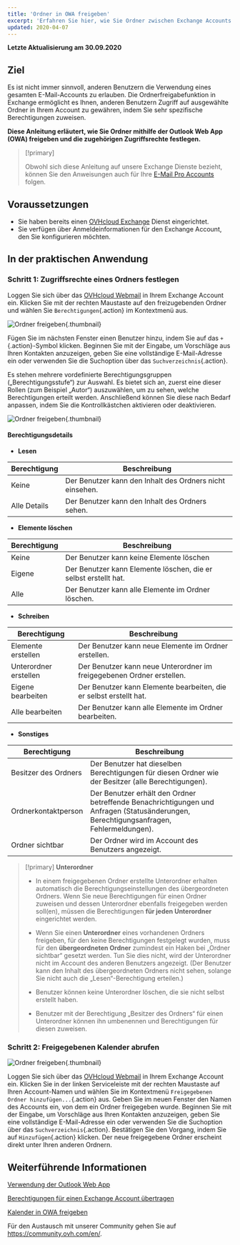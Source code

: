 ```yaml
---
title: 'Ordner in OWA freigeben'
excerpt: 'Erfahren Sie hier, wie Sie Ordner zwischen Exchange Accounts teilen'
updated: 2020-04-07
---
```



**Letzte Aktualisierung am 30.09.2020**

## Ziel

Es ist nicht immer sinnvoll, anderen Benutzern die Verwendung eines gesamten E-Mail-Accounts zu erlauben. Die Ordnerfreigabefunktion in Exchange ermöglicht es Ihnen, anderen Benutzern Zugriff auf ausgewählte Ordner in Ihrem Account zu gewähren, indem Sie sehr spezifische Berechtigungen zuweisen.

**Diese Anleitung erläutert, wie Sie Ordner mithilfe der Outlook Web App (OWA) freigeben und die zugehörigen Zugriffsrechte festlegen.**

> [!primary]
>
> Obwohl sich diese Anleitung auf unsere Exchange Dienste bezieht, können Sie den Anweisungen auch für Ihre [E-Mail Pro Accounts](https://www.ovhcloud.com/de/emails/email-pro/) folgen.
>


## Voraussetzungen

- Sie haben bereits einen [OVHcloud Exchange](https://www.ovhcloud.com/de/emails/hosted-exchange/) Dienst eingerichtet.
- Sie verfügen über Anmeldeinformationen für den Exchange Account, den Sie konfigurieren möchten.


## In der praktischen Anwendung

### Schritt 1: Zugriffsrechte eines Ordners festlegen

Loggen Sie sich über das [OVHcloud Webmail](https://www.ovhcloud.com/de/mail) in Ihrem Exchange Account ein. Klicken Sie mit der rechten Maustaste auf den freizugebenden Ordner und wählen Sie `Berechtigungen`{.action} im Kontextmenü aus.

![Ordner freigeben](images/exchange-folder-step1.png){.thumbnail}

Fügen Sie im nächsten Fenster einen Benutzer hinzu, indem Sie auf das `+`{.action}-Symbol klicken. Beginnen Sie mit der Eingabe, um Vorschläge aus Ihren Kontakten anzuzeigen, geben Sie eine vollständige E-Mail-Adresse ein oder verwenden Sie die Suchoption über das `Suchverzeichnis`{.action}.

Es stehen mehrere vordefinierte Berechtigungsgruppen („Berechtigungsstufe“) zur Auswahl. Es bietet sich an, zuerst eine dieser Rollen (zum Beispiel „Autor“) auszuwählen, um zu sehen, welche Berechtigungen erteilt werden. Anschließend können Sie diese nach Bedarf anpassen, indem Sie die Kontrollkästchen aktivieren oder deaktivieren.

![Ordner freigeben](images/exchange-folder-step2aag.gif){.thumbnail}

#### Berechtigungsdetails

- **Lesen**

|Berechtigung|Beschreibung|
|---|---|
|Keine|Der Benutzer kann den Inhalt des Ordners nicht einsehen.|
|Alle Details|Der Benutzer kann den Inhalt des Ordners sehen.|


- **Elemente löschen**

|Berechtigung|Beschreibung|
|---|---|
|Keine|Der Benutzer kann keine Elemente löschen|
|Eigene|Der Benutzer kann Elemente löschen, die er selbst erstellt hat.|
|Alle|Der Benutzer kann alle Elemente im Ordner löschen.|


- **Schreiben**

|Berechtigung|Beschreibung|
|---|---|
|Elemente erstellen|Der Benutzer kann neue Elemente im Ordner erstellen.|
|Unterordner erstellen|Der Benutzer kann neue Unterordner im freigegebenen Ordner erstellen.|
|Eigene bearbeiten|Der Benutzer kann Elemente bearbeiten, die er selbst erstellt hat.|
|Alle bearbeiten|Der Benutzer kann alle Elemente im Ordner bearbeiten.|


- **Sonstiges**

|Berechtigung|Beschreibung|
|---|---|
|Besitzer des Ordners|Der Benutzer hat dieselben Berechtigungen für diesen Ordner wie der Besitzer (alle Berechtigungen).|
|Ordnerkontaktperson|Der Benutzer erhält den Ordner betreffende Benachrichtigungen und Anfragen (Statusänderungen, Berechtigungsanfragen, Fehlermeldungen).|
|Ordner sichtbar|Der Ordner wird im Account des Benutzers angezeigt.|

> [!primary]
>**Unterordner**
> 
> - In einem freigegebenen Ordner erstellte Unterordner erhalten automatisch die Berechtigungseinstellungen des übergeordneten Ordners. Wenn Sie neue Berechtigungen für einen Ordner zuweisen und dessen Unterordner ebenfalls freigegeben werden soll(en), müssen die Berechtigungen **für jeden Unterordner** eingerichtet werden.
> 
> - Wenn Sie einen **Unterordner** eines vorhandenen Ordners freigeben, für den keine Berechtigungen festgelegt wurden, muss für den **übergeordneten Ordner** zumindest ein Haken bei „Ordner sichtbar“ gesetzt werden. Tun Sie dies nicht, wird der Unterordner nicht im Account des anderen Benutzers angezeigt. (Der Benutzer kann den Inhalt des übergeordneten Ordners nicht sehen, solange Sie nicht auch die „Lesen“-Berechtigung erteilen.)
> 
> - Benutzer können keine Unterordner löschen, die sie nicht selbst erstellt haben.
> 
> - Benutzer mit der Berechtigung „Besitzer des Ordners“ für einen Unterordner können ihn umbenennen und Berechtigungen für diesen zuweisen.
>


### Schritt 2: Freigegebenen Kalender abrufen

![Ordner freigeben](images/exchange-folder-step3.png){.thumbnail}

Loggen Sie sich über das [OVHcloud Webmail](https://www.ovhcloud.com/de/mail) in Ihrem Exchange Account ein. Klicken Sie in der linken Serviceleiste mit der rechten Maustaste auf Ihren Account-Namen und wählen Sie im Kontextmenü `Freigegebenen Ordner hinzufügen...`{.action} aus. Geben Sie im neuen Fenster den Namen des Accounts ein, von dem ein Ordner freigegeben wurde. Beginnen Sie mit der Eingabe, um Vorschläge aus Ihren Kontakten anzuzeigen, geben Sie eine vollständige E-Mail-Adresse ein oder verwenden Sie die Suchoption über das `Suchverzeichnis`{.action}. Bestätigen Sie den Vorgang, indem Sie auf `Hinzufügen`{.action} klicken. Der neue freigegebene Ordner erscheint direkt unter Ihren anderen Ordnern.


## Weiterführende Informationen

[Verwendung der Outlook Web App](/de/microsoft-collaborative-solutions/exchange_2016_verwendung_der_outlook_web_app/)

[Berechtigungen für einen Exchange Account übertragen](/pages/web/microsoft-collaborative-solutions/feature_delegation)

[Kalender in OWA freigeben](/pages/web/microsoft-collaborative-solutions/owa_calendar_sharing)

Für den Austausch mit unserer Community gehen Sie auf <https://community.ovh.com/en/>.
